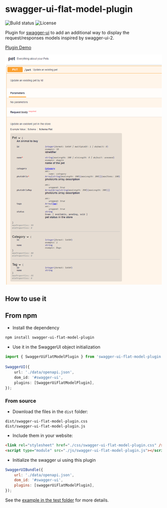 # swagger-ui-flat-model-plugin

![Build status](https://img.shields.io/github/actions/workflow/status/marc0l92/swagger-ui-flat-model-plugin/ci.yaml) ![License](https://img.shields.io/github/license/marc0l92/swagger-ui-flat-model-plugin)

Plugin for [swagger-ui](https://github.com/swagger-api/swagger-ui) to add an additional way to display the request/responses models inspired by swagger-ui-2.

[Plugin Demo](https://marc0l92.github.io/swagger-ui-flat-model-plugin/)

![Preview](./docs/preview1.png)

## How to use it

## From npm

- Install the dependency

```sh
npm install swagger-ui-flat-model-plugin
```

- Use it in the SwaggerUI object initialization

```ts
import { SwaggerUiFlatModelPlugin } from 'swagger-ui-flat-model-plugin';

SwaggerUI({
    url: './data/openapi.json',
    dom_id: '#swagger-ui',
    plugins: [SwaggerUiFlatModelPlugin],
});
```

### From source

- Download the files in the `dist` folder:

```
dist/swagger-ui-flat-model-plugin.css
dist/swagger-ui-flat-model-plugin.js
```

- Include them in your website:

```html
<link rel="stylesheet" href="./css/swagger-ui-flat-model-plugin.css" />
<script type="module" src="./js/swagger-ui-flat-model-plugin.js"></script>
```

- Initialize the swagger ui using this plugin

```js
SwaggerUIBundle({
    url: './data/openapi.json',
    dom_id: '#swagger-ui',
    plugins: [swaggerUiFlatModelPlugin],
});
```

See the [example in the test folder](https://github.com/marc0l92/swagger-ui-flat-model-plugin/blob/master/test/index.html) for more details.
